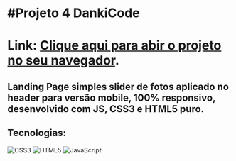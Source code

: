 # #Projeto 4 DankiCode 
# Link: <a href="https://guibublitz.github.io/ProjetoDK4/">Clique aqui para abir o projeto no seu navegador</a>.
## Landing Page simples slider de fotos aplicado no header para versão mobile, 100% responsivo, desenvolvido com JS, CSS3 e HTML5 puro. 
## Tecnologias: 
   ![CSS3](https://img.shields.io/badge/css3-%231572B6.svg?style=for-the-badge&logo=css3&logoColor=white)
   ![HTML5](https://img.shields.io/badge/html5-%23E34F26.svg?style=for-the-badge&logo=html5&logoColor=white)
   ![JavaScript](https://img.shields.io/badge/-JavaScript-%23323330?style=for-the-badge&logo=javascript)


